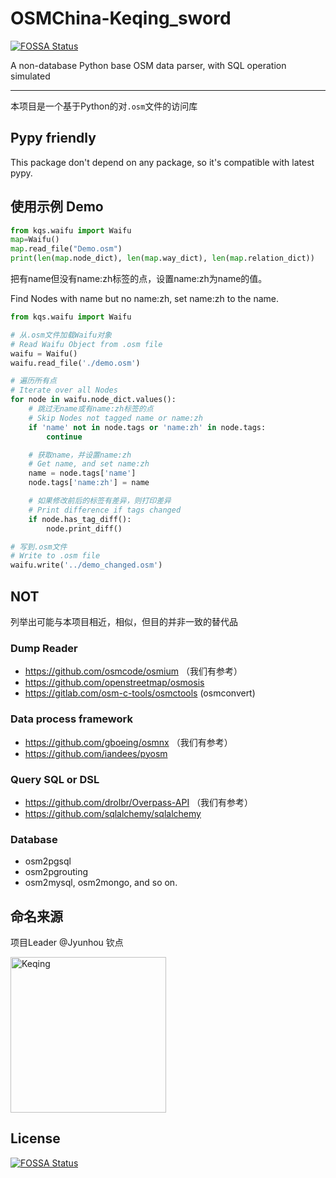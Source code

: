 # OSMChina-Keqing_sword

[![FOSSA Status](https://app.fossa.com/api/projects/git%2Bgithub.com%2FOSMChina%2FOSMChina-Keqing_Sword.svg?type=shield)](https://app.fossa.com/projects/git%2Bgithub.com%2FOSMChina%2FOSMChina-Keqing_Sword?ref=badge_shield)

A non-database Python base OSM data parser, with SQL operation simulated 

----------

本项目是一个基于Python的对`.osm`文件的访问库

## Pypy friendly

This package don't depend on any package, so it's compatible with latest pypy.

## 使用示例 Demo

```python
from kqs.waifu import Waifu
map=Waifu()
map.read_file("Demo.osm")
print(len(map.node_dict), len(map.way_dict), len(map.relation_dict))
```

把有name但没有name:zh标签的点，设置name:zh为name的值。

Find Nodes with name but no name:zh, set name:zh to the name.

```python
from kqs.waifu import Waifu

# 从.osm文件加载Waifu对象
# Read Waifu Object from .osm file
waifu = Waifu()
waifu.read_file('./demo.osm')

# 遍历所有点
# Iterate over all Nodes
for node in waifu.node_dict.values():
    # 跳过无name或有name:zh标签的点
    # Skip Nodes not tagged name or name:zh
    if 'name' not in node.tags or 'name:zh' in node.tags:
        continue

    # 获取name，并设置name:zh
    # Get name, and set name:zh
    name = node.tags['name']
    node.tags['name:zh'] = name

    # 如果修改前后的标签有差异，则打印差异
    # Print difference if tags changed
    if node.has_tag_diff():
        node.print_diff()

# 写到.osm文件
# Write to .osm file
waifu.write('../demo_changed.osm')
```

## NOT

列举出可能与本项目相近，相似，但目的并非一致的替代品

### Dump Reader

+ https://github.com/osmcode/osmium （我们有参考）
+ https://github.com/openstreetmap/osmosis
+ https://gitlab.com/osm-c-tools/osmctools (osmconvert)

### Data process framework

+ https://github.com/gboeing/osmnx （我们有参考）
+ https://github.com/iandees/pyosm

### Query SQL or DSL

+ https://github.com/drolbr/Overpass-API （我们有参考）
+ https://github.com/sqlalchemy/sqlalchemy

### Database

+ osm2pgsql
+ osm2pgrouting
+ osm2mysql, osm2mongo, and so on.

## 命名来源

项目Leader @Jyunhou 钦点

<a herf="https://zh.wikipedia.org/wiki/%E5%8E%9F%E7%A5%9E%E8%A7%92%E8%89%B2%E5%88%97%E8%A1%A8#%E7%92%83%E6%9C%88%E4%B8%83%E6%98%9F">
<img alt="Keqing" src="https://avatars.githubusercontent.com/u/45530478?v=4" width=249px>
</a>
<!--
[![](https://avatars.githubusercontent.com/u/45530478?v=4)](https://zh.wikipedia.org/wiki/%E5%8E%9F%E7%A5%9E%E8%A7%92%E8%89%B2%E5%88%97%E8%A1%A8#%E7%92%83%E6%9C%88%E4%B8%83%E6%98%9F)-->

## License
[![FOSSA Status](https://app.fossa.com/api/projects/git%2Bgithub.com%2FOSMChina%2FOSMChina-Keqing_Sword.svg?type=large)](https://app.fossa.com/projects/git%2Bgithub.com%2FOSMChina%2FOSMChina-Keqing_Sword?ref=badge_large)

